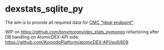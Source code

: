 # dexstats_sqlite_py

The aim is to provide all required data for [CMC "Ideal endpoint"](https://docs.google.com/document/d/1S4urpzUnO2t7DmS_1dc4EL4tgnnbTObPYXvDeBnukCg/edit#)

WIP on https://github.com/tonymorony/dex_stats_pymongo refactoring after DB handling on AtomicDEX-API side: https://github.com/KomodoPlatform/atomicDEX-API/pull/809